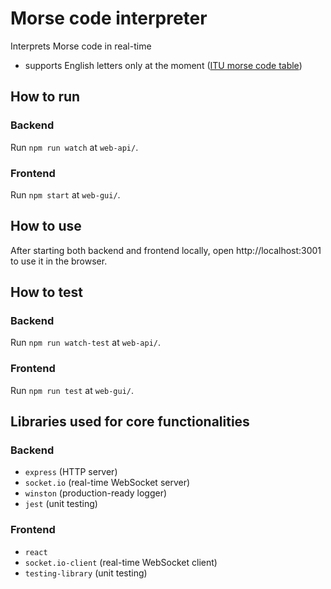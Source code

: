 # Morse code interpreter

Interprets Morse code in real-time

- supports English letters only at the moment ([ITU morse code table](http://www.mdarc.org/_/rsrc/1519670493939/resources/operating-aids/morse-code/Morse%20Code06.jpg?height=279&width=400))

## How to run

### Backend

Run `npm run watch` at `web-api/`.

### Frontend

Run `npm start` at `web-gui/`.

## How to use

After starting both backend and frontend locally, open http://localhost:3001 to use it in the browser.

## How to test

### Backend

Run `npm run watch-test` at `web-api/`.

### Frontend

Run `npm run test` at `web-gui/`.

## Libraries used for core functionalities

### Backend

- `express` (HTTP server)
- `socket.io` (real-time WebSocket server)
- `winston` (production-ready logger)
- `jest` (unit testing)

### Frontend

- `react`
- `socket.io-client` (real-time WebSocket client)
- `testing-library` (unit testing)
